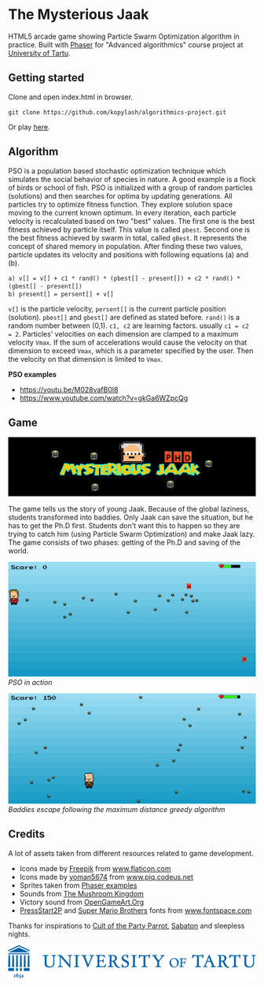 # The Mysterious Jaak	

HTML5 arcade game showing Particle Swarm Optimization algorithm in practice. Built with [Phaser](https://phaser.io/) for
"Advanced algorithmics" course project at [University of Tartu](https://www.cs.ut.ee/en).

## Getting started

Clone and open index.html in browser.

```
git clone https://github.com/kopylash/algorithmics-project.git
```
Or play [here](https://kopylash.github.io/algorithmics-project/).

## Algorithm

PSO is a population based stochastic optimization technique which simulates the social behavior of species in nature. A good example
is a flock of birds or school of fish. PSO is initialized with a group of random particles (solutions) and then searches for optima by
updating generations. All particles try to optimize fitness function. They explore solution space moving to the current known optimum. In every iteration, each
particle velocity is recalculated based on two "best" values. The first one is the best fitness achieved by particle itself. This value is
called `pbest`. Second one is the best fitness achieved by swarm in total, called `gBest`. It represents the concept of shared memory in population.
After finding these two values, particle updates its velocity and positions with following equations (a) and (b).

```
a) v[] = v[] + c1 * rand() * (pbest[] - present[]) + c2 * rand() * (gbest[] - present[])
b) present[] = persent[] + v[]
```

`v[]` is the particle velocity, `persent[]` is the current particle position (solution). `pbest[]` and `gbest[]` are defined as stated before. `rand()` is a
random number between (0,1). `c1, c2` are learning factors. usually `c1 = c2 = 2`. Particles' velocities on each dimension are clamped to a maximum
velocity `Vmax`. If the sum of accelerations would cause the velocity on that dimension to exceed `Vmax`, which is a parameter specified by the user.
Then the velocity on that dimension is limited to `Vmax`.

**PSO examples**
* https://youtu.be/M028vafB0l8
* https://www.youtube.com/watch?v=gkGa6WZpcQg

## Game

![Game](assets/img/logo-black.png)

The game tells us the story of young Jaak. Because of the global laziness, students transformed into baddies. 
Only Jaak can save the situation, but he has to get the Ph.D first.
Students don't want this to happen so they are trying to catch him (using Particle Swarm Optimization) and make Jaak lazy. 
The game consists of two phases: getting of the Ph.D and saving of the world.

![First mode](assets/img/escape_mode.png)
*PSO in action*


![Second mode](assets/img/chasing_mode.png)
*Baddies escape following the maximum distance greedy algorithm*

## Credits

A lot of assets taken from different resources related to game development.

* Icons made by [Freepik](https://www.flaticon.com/authors/freepik) from www.flaticon.com
* Icons made by [yoman5674](http://piq.codeus.net/u/yoman5647) from www.piq.codeus.net
* Sprites taken from [Phaser examples](https://phaser.io/examples)
* Sounds from [The Mushroom Kingdom](http://themushroomkingdom.net/media/smb/wav)
* Victory sound from [OpenGameArt.Org](https://opengameart.org/content/8-bit-victory-loop)
* [PressStart2P](http://www.fontspace.com/codeman38/press-start-2p) and [Super Mario Brothers](http://www.fontspace.com/the-liquid-plumber/super-mario-brothers) fonts from www.fontspace.com

Thanks for inspirations to [Cult of the Party Parrot]([http://cultofthepartyparrot.com/), [Sabaton](https://www.sabaton.net/) and sleepless nights.

![Univerity of Tartu logo](assets/img/ut-logo-blue.png)


